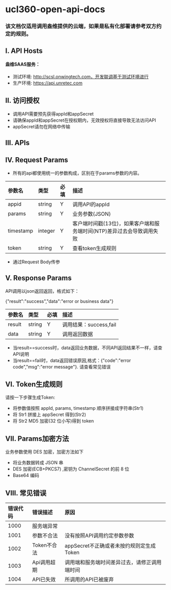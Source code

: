 # ucl360-open-api-docs

### 该文档仅适用调用盎维提供的云端，如果是私有化部署请参考双方约定的规则。

## I. API Hosts
#### 盎维SAAS服务：
- 测试环境: http://scsl.onwingtech.com，开发联调基于测试环境进行
- 生产环境: https://api.unretec.com


## II. 访问授权
- 调用API需要预先获得appId和appSecret
- 请确保appId和appSecret在授权期内，无效授权将直接导致无法访问API
- appSecret请勿在网络中传输

## III. APIs

## IV. Request Params

- 所有的api都使用统一的参数构成，区别在于params参数的内容。

|参数名|	类型|	必填|	描述|
| :-----    | :----   | :-----    | :-----   |
|appid|string|Y|调用API的appId|
|params|string|Y|业务参数(JSON)|
|timestamp|integer|Y|客户端时间戳(13位)，如果客户端和服务端时间(NTP)差异过去会导致调用失败|
|token|string|Y|查看token生成规则|

- 通过Request Body传参

## V. Response Params

API调用以json返回返回，格式如下：

{"result":"success","data":"error or business data"}

|参数名|	类型|	必填|	描述|
| :-----    | :----   | :-----    | :-----   |
|result|string|Y|调用结果：success,fail|
|data|string|Y|调用返回数据|

- 当result==success时，data返回业务数据，不同API返回结果不一样，请查API说明
- 当result==fail时，data返回错误原因,格式：{"code":"error code","msg":"error message"}. 请查看常见错误


## VI. Token生成规则
请按一下步骤生成Token:
- 将参数值按照 appId, params, timestamp 顺序拼接成字符串(Str1)
- 将 Str1 拼接上 appSecret 得到(Str2)
- 将 Str2 MD5 加密(32 位小写)得到 token

## VII. Params加密方法
业务参数使用 DES 加密，加密方法如下
- 将业务数据转成 JSON 串
- DES 加密(ECB+PKCS7) ,密钥为 ChannelSecret 的前 8 位
- Base64 编码

## VIII. 常见错误

|错误代码|	错误描述|	原因|
| :-----    | :----   | :-----|
|1000|服务端异常||
|1001|参数不合法|没有按照API调用约定参数参数|
|1002|Token不合法|appSecret不正确或者未按约规则定生成Token|
|1003|Api调用超期|调用端和服务端时间差异过去，请修正调用端时间|
|1004|API已失效|所调用的API已被废弃|
